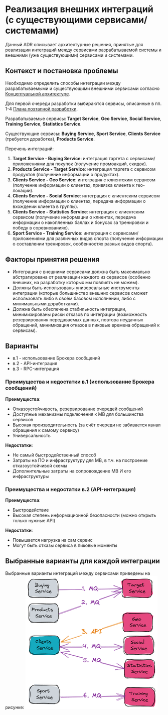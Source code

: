 # Реализация внешних интеграций (с существующими сервисами/ системами)

Данный ADR описывает архитектурные решения, принятые для реализации интеграций между сервисами разрабатываемой системы и внешними (уже существующими) сервисами и системами.

## Контекст и постановка проблемы

Необходимо определить способы интеграции между разрабатываемыми и существующими внешними сервисами согласно [Концептуальной архитектуре](https://github.com/Lana8888/trans-sport/blob/main/04%20-%20conceptual-architecture.md#%D0%BA%D0%BE%D0%BD%D1%86%D0%B5%D0%BF%D1%82%D1%83%D0%B0%D0%BB%D1%8C%D0%BD%D0%B0%D1%8F-%D0%B0%D1%80%D1%85%D0%B8%D1%82%D0%B5%D0%BA%D1%82%D1%83%D1%80%D0%B0).

Для первой очереди разработки выбираются сервисы, описанные в пп. 1-4 [Плана поэтапной разработки](https://github.com/Lana8888/trans-sport/blob/main/06-plan.md#%D0%BF%D0%BB%D0%B0%D0%BD-%D0%BF%D0%BE%D1%8D%D1%82%D0%B0%D0%BF%D0%BD%D0%BE%D0%B9-%D1%80%D0%B0%D0%B7%D1%80%D0%B0%D0%B1%D0%BE%D1%82%D0%BA%D0%B8-%D0%B8-%D1%80%D0%B0%D1%81%D1%88%D0%B8%D1%80%D0%B5%D0%BD%D0%B8%D1%8F-%D1%81%D0%B8%D1%81%D1%82%D0%B5%D0%BC%D1%8B-%D0%B0%D0%BD%D0%B0%D0%BB%D0%B8%D0%B7-%D0%BA%D1%80%D0%B8%D1%82%D0%B8%D1%87%D0%B5%D1%81%D0%BA%D0%B8-%D0%B2%D0%B0%D0%B6%D0%BD%D1%8B%D1%85-%D0%BA%D0%BE%D0%BC%D0%BF%D0%BE%D0%BD%D0%B5%D0%BD%D1%82%D0%BE%D0%B2).

Разрабатываемые сервисы: <b>Target Service</b>, <b>Geo Service</b>, <b>Social Service</b>, <b>Training Service</b>, <b>Statistics Service</b>.  

Существующие сервисы: <b>Buying Service</b>, <b>Sport Service</b>, <b>Clients Service</b> (требуется доработка), <b>Products Service</b>.  

Перечень интеграций:  

1. <b>Target Service - Buying Service</b>: интеграция таргета с сервисами/ приложениями для покупок (получение промоакций, скидок).
2. <b>Products Service - Target Service</b>: интеграция таргета с сервисом продуктов (получение информации о продуктах).
3. <b>Clients Service - Geo Service</b>: интеграция с клиентским сервисом (получение информации о клиентах, привязка клиента к гео-локации).
4. <b>Clients Service - Social Service</b>: интеграция с клиентским сервисом (получение информации о клиентах, передача информации о вхождении клиента в группы).
5. <b>Clients Service - Statistics Service</b>: интеграция с клиентским сервисом (получение информации о клиентах, передача информации о накопленных баллах и бонусах за тренировки и победу в соревнованиях).
6. <b>Sport Service - Training Service</b>: интеграция с сервисами/ приложениями для различных видов спорта (получение информации о составлении тренировок, особенностях разных видов спорта).

## Факторы принятия решения

* Интеграция с внешними сервисами должна быть максимально абстрагирована от реализации каждого из сервисов (особенно внешних, на разработку которых мы повлиять не можем).
* Должны быть использованы универсальные инструменты интеграции (которые большинство внешних сервисов сможет использовать либо в своём базовом исполнении, либо с минимальными доработками).
* Должна быть обеспечена стабильность интеграции, минимизированы риски отказов по интеграции (возможность резервирования передаваемых данных, повтора неудачных обращений, минимизация отказов в пиковые времена обращений к сервисам).

## Варианты

* в.1 - использование Брокера сообщений
* в.2 - API-интеграция
* в.3 - RPC-интеграция

### Преимущества и недостатки в.1 (использование Брокера сообщений)
<b>Преимущества</b>:  
* Отказоустойчивость, резервирование очередей сообщений  
* Доступные механизмы подключения к MB для большинства сервисов  
* Высокая производительность (за счёт очереди не забивается канал обращения к самому сервису)  
* Универсальность  

<b>Недостатки</b>:  
* Не самый быстродейственный способ  
* Затраты на ПО и инфраструктуру для MB, в т.ч. на построение отказоустойчивой схемы  
* Дополнительные затраты на сопровождение MB И его инфраструктуры  

### Преимущества и недостатки в.2 (API-интеграция)
<b>Преимущества</b>:  
* Быстродействие  
* Высокая степень информационной безопасности (можно открыть только нужные API)    

<b>Недостатки</b>:  
* Повышается нагрузка на сам сервис  
* Могут быть отказы сервиса в пиковые моменты 

## Выбранные варианты для каждой интеграции
Выбранные варианты интеграций между сервисами приведены на рисунке:
![hfasjl](https://github.com/Lana8888/trans-sport/blob/main/external-integration.png)
